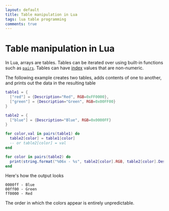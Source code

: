 ```yaml
---
layout: default
title: Table manipulation in Lua
tags: lua table programming
comments: true
---
```

# Table manipulation in Lua

In Lua, arrays are tables. Tables can be iterated over using built-in functions such as [`pairs`](http://www.lua.org/manual/5.1/manual.html#pdf-pairs). Tables can have [index](http://www.lua.org/pil/11.5.html) values that are non-numeric.

The following example creates two tables, adds contents of one to another, and prints out the data in the resulting table

```lua
table1 = {
  ["red"] = {Description="Red", RGB=0xFF0000},
  ["green"] = {Description="Green", RGB=0x00FF00}
}

table2 = {
  ["blue"] = {Description="Blue", RGB=0x0000FF}
}

for color,val in pairs(table1) do
  table2[color] = table1[color]
  -- or table2[color] = val
end

for color in pairs(table2) do
  print(string.format("%06x - %s", table2[color].RGB, table2[color].Description))
end
```

Here's how the output looks

```text
0000ff - Blue
00ff00 - Green
ff0000 - Red
```

The order in which the colors appear is entirely unpredictable.
